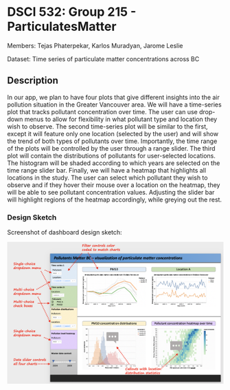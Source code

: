 # DSCI 532: Group 215 - ParticulatesMatter

Members: Tejas Phaterpekar, Karlos Muradyan, Jarome Leslie

Dataset: Time series of particulate matter concentrations across BC





## Description

In our app, we plan to have four plots that give different insights into the air pollution situation in the Greater Vancouver area. We will have a time-series plot that tracks pollutant concentration over time. The user can use drop-down menus to allow for flexibility in what pollutant type and location they wish to observe. The second time-series plot will be similar to the first, except it will feature only one location (selected by the user) and will show the trend of both types of pollutants over time. Importantly, the time range of the plots will be controlled by the user through a range slider. The third plot will contain the distributions of pollutants for user-selected locations. The histogram will be shaded according to which years are selected on the time range slider bar. Finally, we will have a heatmap that highlights all locations in the study. The user can select which pollutant they wish to observe and if they hover their mouse over a location on the heatmap, they will be able to see pollutant concentration values. Adjusting the slider bar will highlight regions of the heatmap accordingly, while greying out the rest. 

### Design Sketch


Screenshot of dashboard design sketch:


![img](img/revised_dashboard_design_sketch.png)


